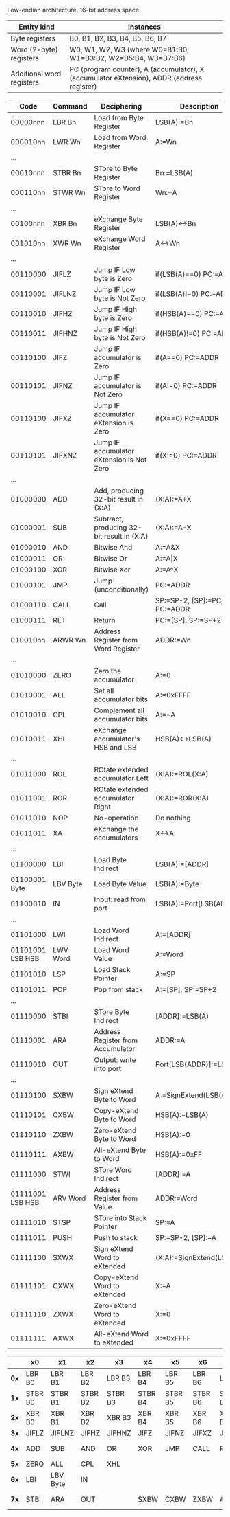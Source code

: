 Low-endian architecture, 16-bit address space

| Entity kind | Instances |
| ----------- | --------- |
| Byte registers | B0, B1, B2, B3, B4, B5, B6, B7 |
| Word (2-byte) registers | W0, W1, W2, W3 (where W0=B1:B0, W1=B3:B2, W2=B5:B4, W3=B7:B6) |
| Additional word registers | PC (program counter), A (accumulator), X (accumulator eXtension), ADDR (address register) |

| Code | Command | Deciphering | Description |
| ---- | ------- | ----------- | ----------- |
| 00000nnn | LBR Bn | Load from Byte Register | LSB(A):=Bn |
| 000010nn | LWR Wn | Load from Word Register | A:=Wn |
| ... |
| 00010nnn | STBR Bn | STore to Byte Register | Bn:=LSB(A) |
| 000110nn | STWR Wn | STore to Word Register | Wn:=A |
| ... |
| 00100nnn | XBR Bn | eXchange Byte Register | LSB(A)<->Bn |
| 001010nn | XWR Wn | eXchange Word Register | A<->Wn |
| ... |
| 00110000 | JIFLZ | Jump IF Low byte is Zero | if(LSB(A)==0) PC:=ADDR |
| 00110001 | JIFLNZ | Jump IF Low byte is Not Zero | if(LSB(A)!=0) PC:=ADDR |
| 00110010 | JIFHZ | Jump IF High byte is Zero | if(HSB(A)==0) PC:=ADDR |
| 00110011 | JIFHNZ | Jump IF High byte is Not Zero | if(HSB(A)!=0) PC:=ADDR |
| 00110100 | JIFZ | Jump IF accumulator is Zero | if(A==0) PC:=ADDR |
| 00110101 | JIFNZ | Jump IF accumulator is Not Zero | if(A!=0) PC:=ADDR |
| 00110100 | JIFXZ | Jump IF accumulator eXtension is Zero | if(X==0) PC:=ADDR |
| 00110101 | JIFXNZ | Jump IF accumulator eXtension is Not Zero | if(X!=0) PC:=ADDR |
| ... |
| 01000000 | ADD | Add, producing 32-bit result in (X:A)  | (X:A):=A+X |
| 01000001 | SUB | Subtract, producing 32-bit result in (X:A) | (X:A):=A-X |
| 01000010 | AND | Bitwise And | A:=A&X |
| 01000011 | OR | Bitwise Or | A:=A\|X |
| 01000100 | XOR | Bitwise Xor | A:=A^X |
| 01000101 | JMP | Jump (unconditionally) | PC:=ADDR |
| 01000110 | CALL | Call | SP:=SP-2, [SP]:=PC, PC:=ADDR |
| 01000111 | RET | Return | PC:=[SP], SP:=SP+2 |
| 010010nn | ARWR Wn | Address Register from Word Register | ADDR:=Wn |
| ... |
| 01010000 | ZERO | Zero the accumulator | A:=0 |
| 01010001 | ALL | Set all accumulator bits | A:=0xFFFF |
| 01010010 | CPL | Complement all accumulator bits | A:=~A |
| 01010011 | XHL | eXchange accumulator's HSB and LSB | HSB(A)<->LSB(A) |
| ... |
| 01011000 | ROL | ROtate extended accumulator Left | (X:A):=ROL(X:A) |
| 01011001 | ROR | ROtate extended accumulator Right | (X:A):=ROR(X:A) |
| 01011010 | NOP | No-operation | Do nothing |
| 01011011 | XA | eXchange the accumulators | X<->A |
| ... |
| 01100000 | LBI | Load Byte Indirect | LSB(A):=[ADDR] |
| 01100001 Byte | LBV Byte | Load Byte Value | LSB(A):=Byte |
| 01100010 | IN | Input: read from port | LSB(A):=Port[LSB(ADDR)] |
| ... |
| 01101000 | LWI | Load Word Indirect | A:=[ADDR] |
| 01101001 LSB HSB | LWV Word | Load Word Value | A:=Word |
| 01101010 | LSP | Load Stack Pointer | A:=SP |
| 01101011 | POP | Pop from stack | A:=[SP], SP:=SP+2 |
| ... |
| 01110000 | STBI | STore Byte Indirect | [ADDR]:=LSB(A) |
| 01110001 | ARA | Address Register from Accumulator | ADDR:=A |
| 01110010 | OUT | Output: write into port | Port[LSB(ADDR)]:=LSB(A) |
| ... |
| 01110100 | SXBW | Sign eXtend Byte to Word | A:=SignExtend(LSB(A)) |
| 01110101 | CXBW | Copy-eXtend Byte to Word | HSB(A):=LSB(A) |
| 01110110 | ZXBW | Zero-eXtend Byte to Word | HSB(A):=0 |
| 01110111 | AXBW | All-eXtend Byte to Word | HSB(A):=0xFF |
| 01111000 | STWI | STore Word Indirect | [ADDR]:=A |
| 01111001 LSB HSB | ARV Word | Address Register from Value | ADDR:=Word |
| 01111010 | STSP | STore into Stack Pointer | SP:=A |
| 01111011 | PUSH | Push to stack | SP:=SP-2, [SP]:=A |
| 01111100 | SXWX | Sign eXtend Word to eXtended | (X:A):=SignExtend(LSB(A)) |
| 01111101 | CXWX | Copy-eXtend Word to eXtended | X:=A |
| 01111110 | ZXWX | Zero-eXtend Word to eXtended | X:=0 |
| 01111111 | AXWX | All-eXtend Word to eXtended | X:=0xFFFF |



|   | x0 | x1 | x2 | x3 | x4 | x5 | x6 | x7 | x8 | x9 | xA | xB | xC | xD | xE | xF |
| - | -- | -- | -- | -- | -- | -- | -- | -- | -- | -- | -- | -- | -- | -- | -- | -- |
| **0x** | LBR B0 | LBR B1 | LBR B2 | LBR B3 | LBR B4 | LBR B5 | LBR B6 | LBR B7 | LWR W0 | LWR W1 | LWR W2 | LWR W3
| **1x** | STBR B0 | STBR B1 | STBR B2 | STBR B3 | STBR B4 | STBR B5 | STBR B6 | STBR B7 | STWR W0 | STWR W1 | STWR W2 | STWR W3 
| **2x** | XBR B0 | XBR B1 | XBR B2 | XBR B3 | XBR B4 | XBR B5 | XBR B6 | XBR B7 | XWR W0 | XWR W1 | XWR W2 | XWR W3 
| **3x** | JIFLZ | JIFLNZ | JIFHZ | JIFHNZ | JIFZ | JIFNZ | JIFXZ | JIFXNZ
| **4x** | ADD | SUB |  AND | OR | XOR | JMP | CALL | RET | ARWR W0 | ARWR W1 | ARWR W2 | ARWR W3
| **5x** | ZERO | ALL | CPL | XHL | | | | | ROL | ROR | NOP | XA |
| **6x** | LBI | LBV Byte | IN | | | | | | LWI | LWV Word | LSP | POP
| **7x** | STBI | ARA | OUT | | SXBW | CXBW | ZXBW | AXBW | STWI | ARV Word | STSP | PUSH | SXWX | CXWX | ZXWX | AXWX
